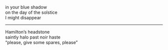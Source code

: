 in your blue shadow  
on the day of the solstice  
I might disappear  

---

Hamilton’s headstone  
saintly halo past noir haste  
“please, give some spares, please”  
